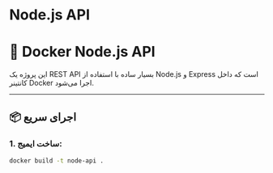 # Node.js API
# 🚀 Docker Node.js API

این پروژه یک REST API بسیار ساده با استفاده از Node.js و Express است که داخل کانتینر Docker اجرا می‌شود.

---

## 📦 اجرای سریع

### 1. ساخت ایمیج:

```bash
docker build -t node-api .
